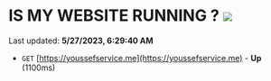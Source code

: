 # IS MY WEBSITE RUNNING ? [![](https://img.shields.io/static/v1?label=Sponsor&message=%E2%9D%A4&logo=GitHub&color=%23fe8e86)](https://github.com/sponsors/<username>)

Last updated: **5/27/2023, 6:29:40 AM**

- `GET` [https://youssefservice.me](https://youssefservice.me) - **Up** (1100ms)
